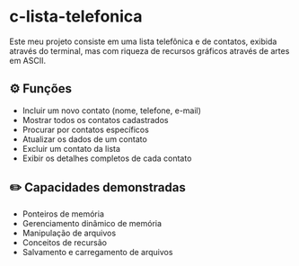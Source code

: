# c-lista-telefonica

<p>Este meu projeto consiste em uma lista telefônica e de contatos, exibida através do terminal, mas com riqueza de recursos gráficos através de artes em ASCII.

## ⚙️ Funções
- Incluir um novo contato (nome, telefone, e-mail)
- Mostrar todos os contatos cadastrados
- Procurar por contatos específicos
- Atualizar os dados de um contato
- Excluir um contato da lista
- Exibir os detalhes completos de cada contato

## ✏️ Capacidades demonstradas
- Ponteiros de memória
- Gerenciamento dinâmico de memória
- Manipulação de arquivos
- Conceitos de recursão
- Salvamento e carregamento de arquivos